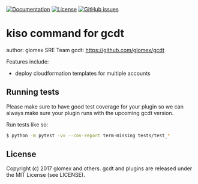 [![Documentation](https://readthedocs.org/projects/gcdt/badge/?version=latest)](http://gcdt.readthedocs.io/en/latest/)
[![License](http://img.shields.io/badge/license-MIT-yellowgreen.svg)](LICENSE)
[![GitHub issues](https://img.shields.io/github/issues/glomex/gcdt.svg?maxAge=2592000)](https://github.com/glomex/gcdt/issues)

# kiso command for gcdt

author: glomex SRE Team
gcdt: https://github.com/glomex/gcdt

Features include:

* deploy cloudformation templates for multiple accounts


## Running tests

Please make sure to have good test coverage for your plugin so we can always make sure your plugin runs with the upcoming gcdt version.

Run tests like so:

``` bash
$ python -m pytest -vv --cov-report term-missing tests/test_*
```


## License

Copyright (c) 2017 glomex and others.
gcdt and plugins are released under the MIT License (see LICENSE).
